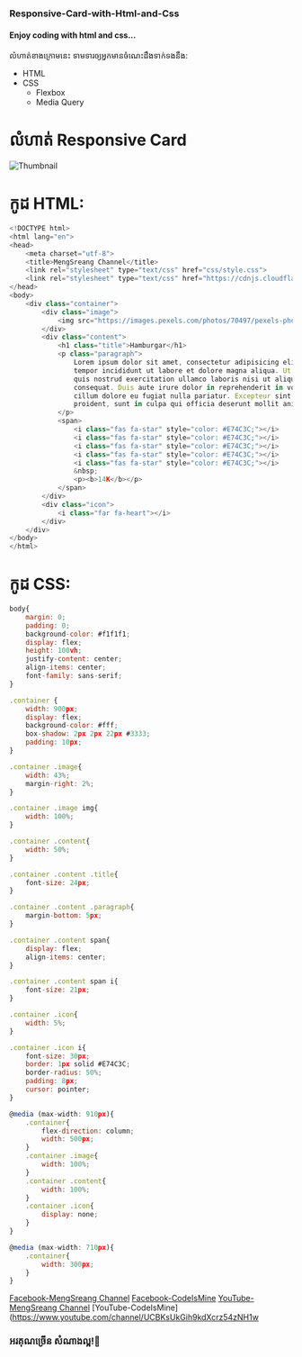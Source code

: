 ### Responsive-Card-with-Html-and-Css
#### Enjoy coding with html and css...

លំហាត់ខាងក្រោមនេះ ទាមទារឲ្យអ្នកមានចំណេះដឹងទាក់ទងនឹង:
- HTML
- CSS
  - Flexbox
  - Media Query
 
# លំហាត់ Responsive Card
![Thumbnail](https://i9.ytimg.com/vi/DPmNqNWmZP0/maxresdefault.jpg?time=1605348900000&sqp=CKTcvv0F&rs=AOn4CLAZM9n2Na7rXDuETnIrXxDOogiXkw)
# កូដ HTML:
```javascript
<!DOCTYPE html>
<html lang="en">
<head>
	<meta charset="utf-8">
	<title>MengSreang Channel</title>
	<link rel="stylesheet" type="text/css" href="css/style.css">
	<link rel="stylesheet" type="text/css" href="https://cdnjs.cloudflare.com/ajax/libs/font-awesome/5.15.1/css/all.min.css">
</head>
<body>
	<div class="container">
		<div class="image">
			<img src="https://images.pexels.com/photos/70497/pexels-photo-70497.jpeg?auto=compress&cs=tinysrgb&dpr=1&w=500" alt="hamburgar">
		</div>
		<div class="content">
			<h1 class="title">Hamburgar</h1>
			<p class="paragraph">
				Lorem ipsum dolor sit amet, consectetur adipisicing elit, sed do eiusmod
				tempor incididunt ut labore et dolore magna aliqua. Ut enim ad minim veniam,
				quis nostrud exercitation ullamco laboris nisi ut aliquip ex ea commodo
				consequat. Duis aute irure dolor in reprehenderit in voluptate velit esse
				cillum dolore eu fugiat nulla pariatur. Excepteur sint occaecat cupidatat non
				proident, sunt in culpa qui officia deserunt mollit anim id est laborum.
			</p>
			<span>
				<i class="fas fa-star" style="color: #E74C3C;"></i>
				<i class="fas fa-star" style="color: #E74C3C;"></i>
				<i class="fas fa-star" style="color: #E74C3C;"></i>
				<i class="fas fa-star" style="color: #E74C3C;"></i>
				<i class="fas fa-star" style="color: #E74C3C;"></i>
				&nbsp;
				<p><b>14K</b></p>
			</span>
		</div>
		<div class="icon">
			<i class="far fa-heart"></i>
		</div>
	</div>
</body>
</html>
```
# កូដ CSS:
```javascript
body{
	margin: 0;
	padding: 0;
	background-color: #f1f1f1;
	display: flex;
	height: 100vh;
	justify-content: center;
	align-items: center;
	font-family: sans-serif;
}

.container {
	width: 900px;
	display: flex;
	background-color: #fff;
	box-shadow: 2px 2px 22px #3333;
	padding: 10px;
}

.container .image{
	width: 43%;
	margin-right: 2%;
}

.container .image img{
	width: 100%;
}

.container .content{
	width: 50%;
}

.container .content .title{
	font-size: 24px;
}

.container .content .paragraph{
	margin-bottom: 5px;
}

.container .content span{
	display: flex;
	align-items: center;
}

.container .content span i{
	font-size: 21px;
}

.container .icon{
	width: 5%;
}

.container .icon i{
	font-size: 30px;
	border: 1px solid #E74C3C;
	border-radius: 50%;
	padding: 8px;
	cursor: pointer;
}

@media (max-width: 910px){
	.container{
		flex-direction: column;
		width: 500px;
	}
	.container .image{
		width: 100%;
	}
	.container .content{
		width: 100%;
	}
	.container .icon{
		display: none;
	}
}

@media (max-width: 710px){
	.container{
		width: 300px;
	}
}
```
[Facebook-MengSreang Channel](https://www.facebook.com/mengsreangchannel)
[Facebook-CodeIsMine](https://www.facebook.com/CodeIsMine)
[YouTube-MengSreang Channel](https://www.youtube.com/channel/UCE6UmKNi-bYNWwOBUYoT-yQ)
[YouTube-CodeIsMine](https://www.youtube.com/channel/UCBKsUkGih9kdXcrz54zNH1w

### អរគុណច្រើន សំណាងល្អ!🙏
